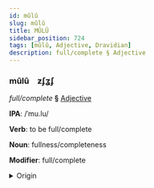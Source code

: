 ```yaml
---
id: mûlû
slug: mûlû
title: MÛLÛ
sidebar_position: 724
tags: [mûlû, Adjective, Dravidian]
description: full/complete § Adjective
---
```


### mûlû&emsp;<span kind="abugida">ƶʄʓʄ</span>

*full/complete* **§** [Adjective](../../tags/Adjective)

**IPA**: /ˈmu.lu/

**Verb**: to be full/complete

**Noun**: fullness/completeness

**Modifier**: full/complete

<details>
    <summary>Origin</summary>
    Tamil முழு muḻu [muɻɯ]<br/>
    <em>Dravidian Language Family</em>
</details>